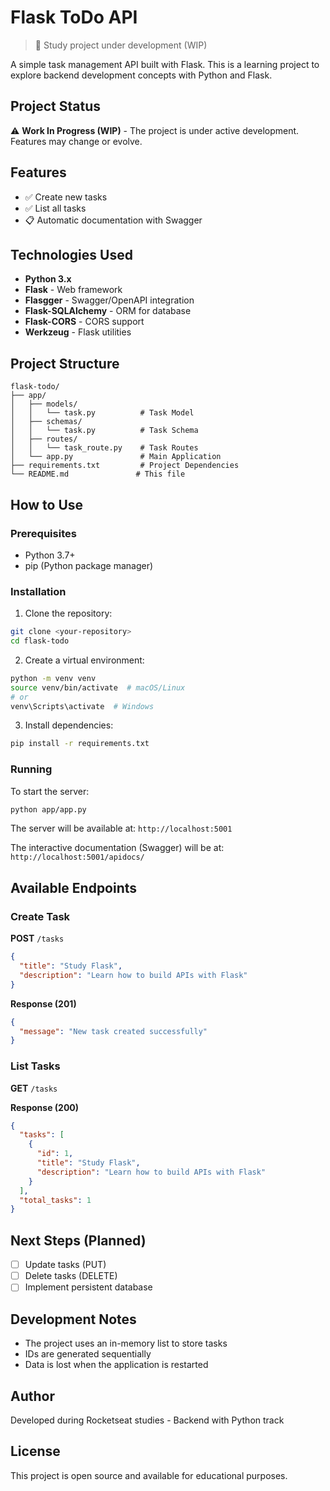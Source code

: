 # Flask ToDo API

> 🚀 Study project under development (WIP)

A simple task management API built with Flask. This is a learning project to explore backend development concepts with Python and Flask.

## Project Status

⚠️ **Work In Progress (WIP)** - The project is under active development. Features may change or evolve.

## Features

- ✅ Create new tasks
- ✅ List all tasks
- 📋 Automatic documentation with Swagger

## Technologies Used

- **Python 3.x**
- **Flask** - Web framework
- **Flasgger** - Swagger/OpenAPI integration
- **Flask-SQLAlchemy** - ORM for database
- **Flask-CORS** - CORS support
- **Werkzeug** - Flask utilities

## Project Structure

```
flask-todo/
├── app/
│   ├── models/
│   │   └── task.py          # Task Model
│   ├── schemas/
│   │   └── task.py          # Task Schema
│   ├── routes/
│   │   └── task_route.py    # Task Routes
│   └── app.py               # Main Application
├── requirements.txt         # Project Dependencies
└── README.md               # This file
```

## How to Use

### Prerequisites

- Python 3.7+
- pip (Python package manager)

### Installation

1. Clone the repository:
```bash
git clone <your-repository>
cd flask-todo
```

2. Create a virtual environment:
```bash
python -m venv venv
source venv/bin/activate  # macOS/Linux
# or
venv\Scripts\activate  # Windows
```

3. Install dependencies:
```bash
pip install -r requirements.txt
```

### Running

To start the server:

```bash
python app/app.py
```

The server will be available at: `http://localhost:5001`

The interactive documentation (Swagger) will be at: `http://localhost:5001/apidocs/`

## Available Endpoints

### Create Task
**POST** `/tasks`

```json
{
  "title": "Study Flask",
  "description": "Learn how to build APIs with Flask"
}
```

**Response (201)**
```json
{
  "message": "New task created successfully"
}
```

### List Tasks
**GET** `/tasks`

**Response (200)**
```json
{
  "tasks": [
    {
      "id": 1,
      "title": "Study Flask",
      "description": "Learn how to build APIs with Flask"
    }
  ],
  "total_tasks": 1
}
```

## Next Steps (Planned)

- [ ] Update tasks (PUT)
- [ ] Delete tasks (DELETE)
- [ ] Implement persistent database

## Development Notes

- The project uses an in-memory list to store tasks
- IDs are generated sequentially
- Data is lost when the application is restarted

## Author

Developed during Rocketseat studies - Backend with Python track

## License

This project is open source and available for educational purposes.